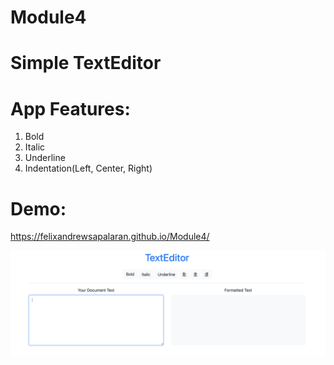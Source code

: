 # Module4

# Simple TextEditor

# App Features:
1. Bold
2. Italic
3. Underline
4. Indentation(Left, Center, Right)

# Demo:
https://felixandrewsapalaran.github.io/Module4/

![alt text](https://github.com/felixandrewsapalaran/Module4/blob/TextEditor/demo.png)



